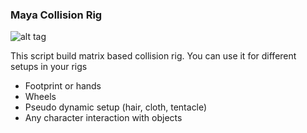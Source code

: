 ### Maya Collision Rig

![alt tag](http://www.paulwinex.ru/wp-content/uploads/2016/05/matrix_collision_rig.jpg)

This script build matrix based collision rig. You can use it for different setups in your rigs

- Footprint or hands
- Wheels
- Pseudo dynamic setup (hair, cloth, tentacle)
- Any character interaction with objects
